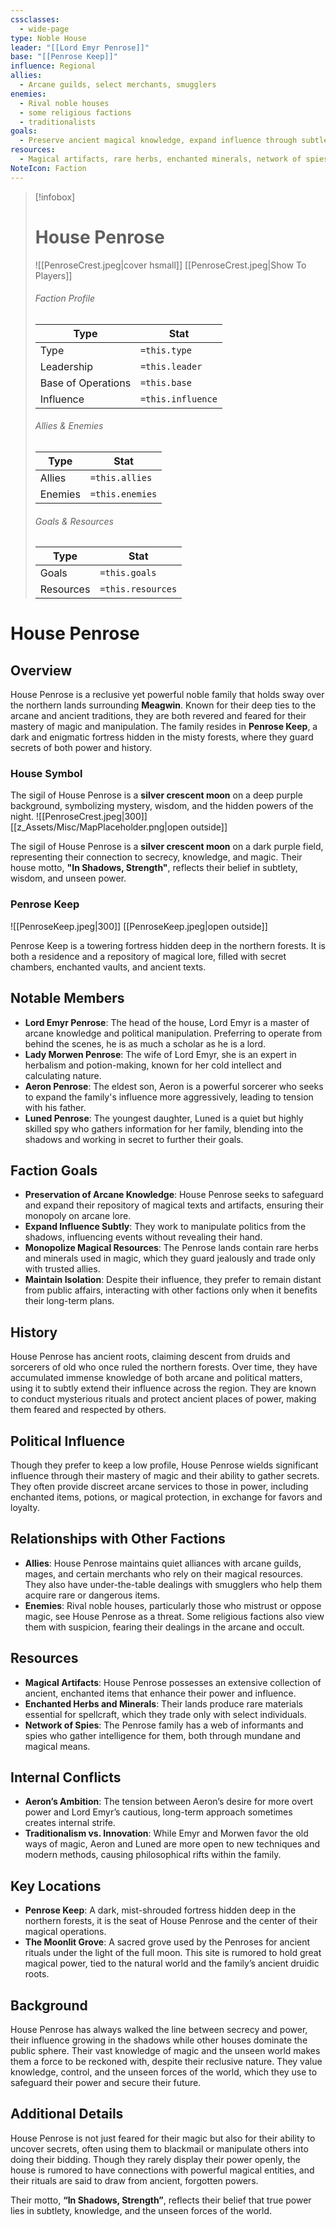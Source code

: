 ```yaml
---
cssclasses:
  - wide-page
type: Noble House
leader: "[[Lord Emyr Penrose]]"
base: "[[Penrose Keep]]"
influence: Regional
allies:
  - Arcane guilds, select merchants, smugglers
enemies:
  - Rival noble houses
  - some religious factions
  - traditionalists
goals:
  - Preserve ancient magical knowledge, expand influence through subtlety, monopolize magical resources
resources:
  - Magical artifacts, rare herbs, enchanted minerals, network of spies
NoteIcon: Faction
---
```




> [!infobox]
> # House Penrose
> ![[PenroseCrest.jpeg|cover hsmall]]
> [[PenroseCrest.jpeg|Show To Players]]
> ###### Faction Profile
> Type |  Stat |
> ---|---|
> Type | `=this.type` |
> Leadership | `=this.leader` |
> Base of Operations | `=this.base` |
> Influence | `=this.influence` |
> ###### Allies & Enemies
> Type |  Stat |
> ---|---|
> Allies | `=this.allies` |
> Enemies | `=this.enemies` |
> ###### Goals & Resources
> Type |  Stat |
> ---|---|
> Goals | `=this.goals` |
> Resources | `=this.resources` |

# House Penrose
## Overview
House Penrose is a reclusive yet powerful noble family that holds sway over the northern lands surrounding **Meagwin**. Known for their deep ties to the arcane and ancient traditions, they are both revered and feared for their mastery of magic and manipulation. The family resides in **Penrose Keep**, a dark and enigmatic fortress hidden in the misty forests, where they guard secrets of both power and history.

### House Symbol
The sigil of House Penrose is a **silver crescent moon** on a deep purple background, symbolizing mystery, wisdom, and the hidden powers of the night.
![[PenroseCrest.jpeg|300]]
[[z_Assets/Misc/MapPlaceholder.png|open outside]]

The sigil of House Penrose is a **silver crescent moon** on a dark purple field, representing their connection to secrecy, knowledge, and magic. Their house motto, **"In Shadows, Strength"**, reflects their belief in subtlety, wisdom, and unseen power.

### Penrose Keep
![[PenroseKeep.jpeg|300]]
[[PenroseKeep.jpeg|open outside]]

Penrose Keep is a towering fortress hidden deep in the northern forests. It is both a residence and a repository of magical lore, filled with secret chambers, enchanted vaults, and ancient texts.

## Notable Members
- **Lord Emyr Penrose**: The head of the house, Lord Emyr is a master of arcane knowledge and political manipulation. Preferring to operate from behind the scenes, he is as much a scholar as he is a lord.
- **Lady Morwen Penrose**: The wife of Lord Emyr, she is an expert in herbalism and potion-making, known for her cold intellect and calculating nature.
- **Aeron Penrose**: The eldest son, Aeron is a powerful sorcerer who seeks to expand the family's influence more aggressively, leading to tension with his father.
- **Luned Penrose**: The youngest daughter, Luned is a quiet but highly skilled spy who gathers information for her family, blending into the shadows and working in secret to further their goals.

## Faction Goals
- **Preservation of Arcane Knowledge**: House Penrose seeks to safeguard and expand their repository of magical texts and artifacts, ensuring their monopoly on arcane lore.
- **Expand Influence Subtly**: They work to manipulate politics from the shadows, influencing events without revealing their hand.
- **Monopolize Magical Resources**: The Penrose lands contain rare herbs and minerals used in magic, which they guard jealously and trade only with trusted allies.
- **Maintain Isolation**: Despite their influence, they prefer to remain distant from public affairs, interacting with other factions only when it benefits their long-term plans.

## History
House Penrose has ancient roots, claiming descent from druids and sorcerers of old who once ruled the northern forests. Over time, they have accumulated immense knowledge of both arcane and political matters, using it to subtly extend their influence across the region. They are known to conduct mysterious rituals and protect ancient places of power, making them feared and respected by others.

## Political Influence
Though they prefer to keep a low profile, House Penrose wields significant influence through their mastery of magic and their ability to gather secrets. They often provide discreet arcane services to those in power, including enchanted items, potions, or magical protection, in exchange for favors and loyalty.

## Relationships with Other Factions
- **Allies**: House Penrose maintains quiet alliances with arcane guilds, mages, and certain merchants who rely on their magical resources. They also have under-the-table dealings with smugglers who help them acquire rare or dangerous items.
- **Enemies**: Rival noble houses, particularly those who mistrust or oppose magic, see House Penrose as a threat. Some religious factions also view them with suspicion, fearing their dealings in the arcane and occult.

## Resources
- **Magical Artifacts**: House Penrose possesses an extensive collection of ancient, enchanted items that enhance their power and influence.
- **Enchanted Herbs and Minerals**: Their lands produce rare materials essential for spellcraft, which they trade only with select individuals.
- **Network of Spies**: The Penrose family has a web of informants and spies who gather intelligence for them, both through mundane and magical means.

## Internal Conflicts
- **Aeron’s Ambition**: The tension between Aeron’s desire for more overt power and Lord Emyr’s cautious, long-term approach sometimes creates internal strife.
- **Traditionalism vs. Innovation**: While Emyr and Morwen favor the old ways of magic, Aeron and Luned are more open to new techniques and modern methods, causing philosophical rifts within the family.

## Key Locations
- **Penrose Keep**: A dark, mist-shrouded fortress hidden deep in the northern forests, it is the seat of House Penrose and the center of their magical operations.
- **The Moonlit Grove**: A sacred grove used by the Penroses for ancient rituals under the light of the full moon. This site is rumored to hold great magical power, tied to the natural world and the family’s ancient druidic roots.

## Background
House Penrose has always walked the line between secrecy and power, their influence growing in the shadows while other houses dominate the public sphere. Their vast knowledge of magic and the unseen world makes them a force to be reckoned with, despite their reclusive nature. They value knowledge, control, and the unseen forces of the world, which they use to safeguard their power and secure their future.

## Additional Details
House Penrose is not just feared for their magic but also for their ability to uncover secrets, often using them to blackmail or manipulate others into doing their bidding. Though they rarely display their power openly, the house is rumored to have connections with powerful magical entities, and their rituals are said to draw from ancient, forgotten powers.

Their motto, **“In Shadows, Strength”**, reflects their belief that true power lies in subtlety, knowledge, and the unseen forces of the world.